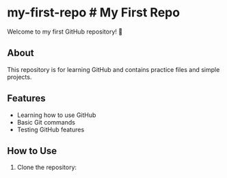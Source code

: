 # my-first-repo     # My First Repo

Welcome to my first GitHub repository! 🎉

## About
This repository is for learning GitHub and contains practice files and simple projects.

## Features
- Learning how to use GitHub
- Basic Git commands
- Testing GitHub features

## How to Use
1. Clone the repository:
                                                                         
